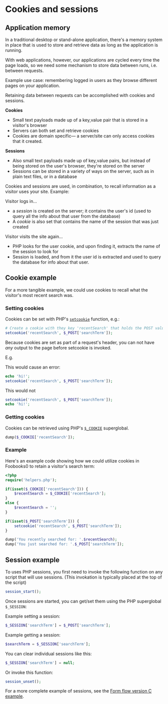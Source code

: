 # Cookies and sessions

## Application memory
In a traditional desktop or stand-alone application, there's a memory system in place that is used to store and retrieve data as long as the application is running.

With web applications, however, our applications are cycled every time the page loads, so we need some mechanism to store data between runs, i.e. between requests.

Example use case: remembering logged in users as they browse different pages on your application.

Retaining data between requests can be accomplished with cookies and sessions.

__Cookies__ 
+ Small text payloads made up of a key,value pair that is stored in a visitor's browser
+ Servers can both set and retrieve cookies
+ Cookies are domain specific&mdash; a server/site can only access cookies that it created.

__Sessions__ 
+ Also small text payloads made up of key,value pairs, but instead of being stored on the user's browser, they're stored on the server
+ Sessions can be stored in a variety of ways on the server, such as in plain text files, or in a database

Cookies and sessions are used, in combination, to recall information as a visitor uses your site. Example:

Visitor logs in...
+ a *session* is created on the server; it contains the user's id (used to query all the info about that user from the database)
+ A *cookie* is also set that contains the name of the session that was just created

Visitor visits the site again...
+ PHP looks for the user cookie, and upon finding it, extracts the name of the session to look for
+ Session is loaded, and from it the user id is extracted and used to query the database for info about that user.


## Cookie example
For a more tangible example, we could use cookies to recall what the visitor's most recent search was.

### Setting cookies
Cookies can be set with PHP's [`setcookie`](http://php.net/manual/en/function.setcookie.php) function, e.g.:

```php
# Create a cookie with they key 'recentSearch' that holds the POST value for 'searchTerm' 
setcookie('recentSearch', $_POST['searchTerm']);
```

Because cookies are set as part of a request's header, you can not have *any* output to the page before setcookie is invoked.

E.g.

This would cause an error:
```php
echo 'hi!';
setcookie('recentSearch', $_POST['searchTerm']);
```

This would not
```php
setcookie('recentSearch', $_POST['searchTerm']);
echo 'hi!';
```


### Getting cookies
Cookies can be retrieved using PHP's [`$_COOKIE`](http://php.net/manual/en/reserved.variables.cookies.php) superglobal.

```php
dump($_COOKIE['recentSearch']);
```


### Example
Here's an example code showing how we could utilize cookies in Foobooks0 to retain a visitor's search term: 

```php
<?php
require('helpers.php');

if(isset($_COOKIE['recentSearch'])) {
    $recentSearch = $_COOKIE['recentSearch'];
}
else {
    $recentSearch = '';
}

if(isset($_POST['searchTerm'])) {
    setcookie('recentSearch', $_POST['searchTerm']);
}

dump('You recently searched for: '.$recentSearch);
dump('You just searched for: '.$_POST['searchTerm']);
```


## Session example
To uses PHP sessions, you first need to invoke the following function on any script that will use sessions. (This invokation is typically placed at the top of the script)

```php
session_start();
```

Once sessions are started, you can get/set them using the PHP superglobal `$_SESSION`:

Example setting a session:
```php
$_SESSION['searchTerm'] = $_POST['searchTerm'];
```

Example getting a session:
```php
$searchTerm = $_SESSION['searchTerm'];
```

You can clear individual sessions like this:
```php
$_SESSION['searchTerm'] = null;
```

Or invoke this function:
```php
session_unset();
```

For a more complete example of sessions, see the [Form flow version C example](https://github.com/susanBuck/dwa15-php/tree/master/form-flow/version-c).

